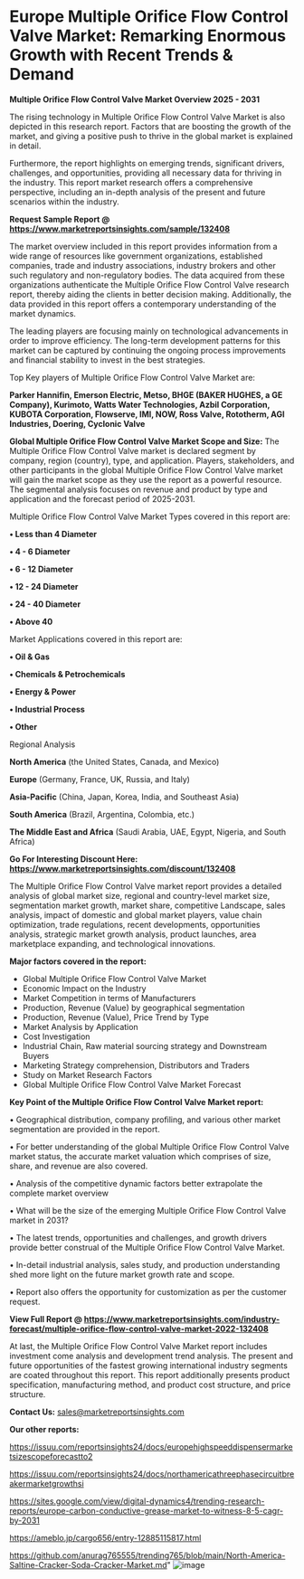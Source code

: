 # Europe Multiple Orifice Flow Control Valve Market: Remarking Enormous Growth with Recent Trends & Demand

<Strong> Multiple Orifice Flow Control Valve Market Overview 2025 - 2031</strong>

The rising technology in Multiple Orifice Flow Control Valve Market is also depicted in this research report. Factors that are boosting the growth of the market, and giving a positive push to thrive in the global market is explained in detail.

Furthermore, the report highlights on emerging trends, significant drivers, challenges, and opportunities, providing all necessary data for thriving in the industry. This report market research offers a comprehensive perspective, including an in-depth analysis of the present and future scenarios within the industry.

<strong>Request Sample Report @ <a href=https://www.marketreportsinsights.com/sample/132408>https://www.marketreportsinsights.com/sample/132408</a></strong>

The market overview included in this report provides information from a wide range of resources like government organizations, established companies, trade and industry associations, industry brokers and other such regulatory and non-regulatory bodies. The data acquired from these organizations authenticate the Multiple Orifice Flow Control Valve research report, thereby aiding the clients in better decision making. Additionally, the data provided in this report offers a contemporary understanding of the market dynamics.

The leading players are focusing mainly on technological advancements in order to improve efficiency. The long-term development patterns for this market can be captured by continuing the ongoing process improvements and financial stability to invest in the best strategies.

Top Key players of Multiple Orifice Flow Control Valve Market are:

<strong>Parker Hannifin, Emerson Electric, Metso, BHGE (BAKER HUGHES, a GE Company), Kurimoto, Watts Water Technologies, Azbil Corporation, KUBOTA Corporation, Flowserve, IMI, NOW, Ross Valve, Rototherm, AGI Industries, Doering, Cyclonic Valve</strong>

<strong><b>Global Multiple Orifice Flow Control Valve Market Scope and Size:</b></strong>
The Multiple Orifice Flow Control Valve market is declared segment by company, region (country), type, and application. Players, stakeholders, and other participants in the global Multiple Orifice Flow Control Valve market will gain the market scope as they use the report as a powerful resource. The segmental analysis focuses on revenue and product by type and application and the forecast period of 2025-2031.

Multiple Orifice Flow Control Valve Market Types covered in this report are:

<strong>• Less than 4 Diameter

• 4 - 6 Diameter

• 6 - 12 Diameter

• 12 - 24 Diameter

• 24 - 40 Diameter

• Above 40</strong>

Market Applications covered in this report are:

<strong>• Oil & Gas

• Chemicals & Petrochemicals

• Energy & Power

• Industrial Process

• Other</strong> 

Regional Analysis

<strong>North America</strong> (the United States, Canada, and Mexico)

<strong>Europe</strong> (Germany, France, UK, Russia, and Italy)

<strong>Asia-Pacific</strong> (China, Japan, Korea, India, and Southeast Asia)

<strong>South America</strong> (Brazil, Argentina, Colombia, etc.)

<strong>The Middle East and Africa</strong> (Saudi Arabia, UAE, Egypt, Nigeria, and South Africa)

<strong>Go For Interesting Discount Here: <a href=https://www.marketreportsinsights.com/discount/132408>https://www.marketreportsinsights.com/discount/132408</a></strong>

The Multiple Orifice Flow Control Valve market report provides a detailed analysis of global market size, regional and country-level market size, segmentation market growth, market share, competitive Landscape, sales analysis, impact of domestic and global market players, value chain optimization, trade regulations, recent developments, opportunities analysis, strategic market growth analysis, product launches, area marketplace expanding, and technological innovations.

<strong><b>Major factors covered in the report:</b></strong>
<ul>
  <li>Global Multiple Orifice Flow Control Valve Market </li>
  <li>Economic Impact on the Industry</li>
  <li>Market Competition in terms of Manufacturers</li>
  <li>Production, Revenue (Value) by geographical segmentation</li>
  <li>Production, Revenue (Value), Price Trend by Type</li>
  <li>Market Analysis by Application</li>
  <li>Cost Investigation</li>
  <li>Industrial Chain, Raw material sourcing strategy and Downstream Buyers</li>
  <li>Marketing Strategy comprehension, Distributors and Traders</li>
  <li>Study on Market Research Factors</li>
  <li>Global Multiple Orifice Flow Control Valve Market Forecast</li>
</ul>

<strong><b>Key Point of the Multiple Orifice Flow Control Valve Market report:</b></strong>

• Geographical distribution, company profiling, and various other market segmentation are provided in the report.

• For better understanding of the global Multiple Orifice Flow Control Valve market status, the accurate market valuation which comprises of size, share, and revenue are also covered.

• Analysis of the competitive dynamic factors better extrapolate the complete market overview

• What will be the size of the emerging Multiple Orifice Flow Control Valve market in 2031?

• The latest trends, opportunities and challenges, and growth drivers provide better construal of the Multiple Orifice Flow Control Valve Market.

• In-detail industrial analysis, sales study, and production understanding shed more light on the future market growth rate and scope.

• Report also offers the opportunity for customization as per the customer request.

<strong><b>View Full Report @ <a href=https://www.marketreportsinsights.com/industry-forecast/multiple-orifice-flow-control-valve-market-2022-132408>https://www.marketreportsinsights.com/industry-forecast/multiple-orifice-flow-control-valve-market-2022-132408</a></b></strong>


At last, the Multiple Orifice Flow Control Valve Market report includes investment come analysis and development trend analysis. The present and future opportunities of the fastest growing international industry segments are coated throughout this report. This report additionally presents product specification, manufacturing method, and product cost structure, and price structure.

<strong>Contact Us:</strong>
sales@marketreportsinsights.com

<strong>Our other reports:</strong>

<a href=https://issuu.com/reportsinsights24/docs/europehighspeeddispensermarketsizescopeforecastto2>https://issuu.com/reportsinsights24/docs/europehighspeeddispensermarketsizescopeforecastto2</a>

<a href=https://issuu.com/reportsinsights24/docs/northamericathreephasecircuitbreakermarketgrowthsi>https://issuu.com/reportsinsights24/docs/northamericathreephasecircuitbreakermarketgrowthsi</a>

<a href=https://sites.google.com/view/digital-dynamics4/trending-research-reports/europe-carbon-conductive-grease-market-to-witness-8-5-cagr-by-2031>https://sites.google.com/view/digital-dynamics4/trending-research-reports/europe-carbon-conductive-grease-market-to-witness-8-5-cagr-by-2031</a>

<a href=https://ameblo.jp/cargo656/entry-12885115817.html>https://ameblo.jp/cargo656/entry-12885115817.html</a>

<a href=https://github.com/anurag765555/trending765/blob/main/North-America-Saltine-Cracker-Soda-Cracker-Market.md>https://github.com/anurag765555/trending765/blob/main/North-America-Saltine-Cracker-Soda-Cracker-Market.md</a>"
![image](https://github.com/user-attachments/assets/b54fe9f5-f2d1-4ac3-930d-bdef5ec9caa2)
